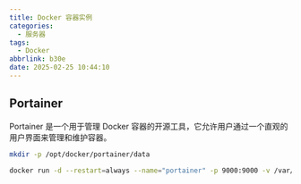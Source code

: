 ```yaml
---
title: Docker 容器实例
categories:
  - 服务器
tags:
  - Docker
abbrlink: b30e
date: 2025-02-25 10:44:10
---
```


## Portainer

Portainer 是一个用于管理 Docker 容器的开源工具，它允许用户通过一个直观的用户界面来管理和维护容器。

```bash
mkdir -p /opt/docker/portainer/data

docker run -d --restart=always --name="portainer" -p 9000:9000 -v /var/run/docker.sock:/var/run/docker.sock -v /opt/docker/portainer/data:/data 6053537/portainer-ce
```
